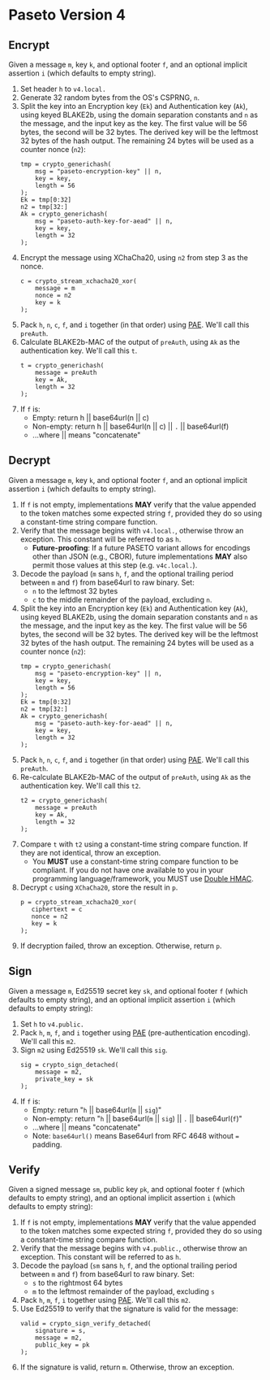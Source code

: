 # Paseto Version 4

## Encrypt

Given a message `m`, key `k`, and optional footer `f`, and an optional
implicit assertion `i` (which defaults to empty string).

1. Set header `h` to `v4.local.`
2. Generate 32 random bytes from the OS's CSPRNG, `n`.
3. Split the key into an Encryption key (`Ek`) and Authentication key (`Ak`),
   using keyed BLAKE2b, using the domain separation constants and `n` as the
   message, and the input key as the key. The first value will be 56 bytes,
   the second will be 32 bytes.
   The derived key will be the leftmost 32 bytes of the hash output.
   The remaining 24 bytes will be used as a counter nonce (`n2`):
   ```
   tmp = crypto_generichash(
       msg = "paseto-encryption-key" || n,
       key = key,
       length = 56
   );
   Ek = tmp[0:32]
   n2 = tmp[32:]
   Ak = crypto_generichash(
       msg = "paseto-auth-key-for-aead" || n,
       key = key,
       length = 32
   );
   ```
4. Encrypt the message using XChaCha20, using `n2` from step 3 as the nonce.
   ```
   c = crypto_stream_xchacha20_xor(
       message = m
       nonce = n2
       key = k
   );
   ```
5. Pack `h`, `n`, `c`, `f`, and `i` together (in that order) using
   [PAE](Common.md#authentication-padding).
   We'll call this `preAuth`.
6. Calculate BLAKE2b-MAC of the output of `preAuth`, using `Ak` as the
   authentication key. We'll call this `t`.
   ```
   t = crypto_generichash(
       message = preAuth
       key = Ak,
       length = 32
   );
   ```
7. If `f` is:
    * Empty: return h || base64url(n || c)
    * Non-empty: return h || base64url(n || c) || `.` || base64url(f)
    * ...where || means "concatenate"

## Decrypt

Given a message `m`, key `k`, and optional footer `f`, and an optional
implicit assertion `i` (which defaults to empty string).

1. If `f` is not empty, implementations **MAY** verify that the value appended
   to the token matches some expected string `f`, provided they do so using a
   constant-time string compare function.
2. Verify that the message begins with `v4.local.`, otherwise throw an
   exception. This constant will be referred to as `h`.
   * **Future-proofing**: If a future PASETO variant allows for encodings other
     than JSON (e.g., CBOR), future implementations **MAY** also permit those 
     values at this step (e.g. `v4c.local.`).
3. Decode the payload (`m` sans `h`, `f`, and the optional trailing period
   between `m` and `f`) from base64url to raw binary. Set:
    * `n` to the leftmost 32 bytes
    * `c` to the middle remainder of the payload, excluding `n`.
4. Split the key into an Encryption key (`Ek`) and Authentication key (`Ak`),
   using keyed BLAKE2b, using the domain separation constants and `n` as the
   message, and the input key as the key. The first value will be 56 bytes,
   the second will be 32 bytes.
   The derived key will be the leftmost 32 bytes of the hash output.
   The remaining 24 bytes will be used as a counter nonce (`n2`):
   ```
   tmp = crypto_generichash(
       msg = "paseto-encryption-key" || n,
       key = key,
       length = 56
   );
   Ek = tmp[0:32]
   n2 = tmp[32:]
   Ak = crypto_generichash(
       msg = "paseto-auth-key-for-aead" || n,
       key = key,
       length = 32
   );
   ```
4. Pack `h`, `n`, `c`, `f`, and `i` together (in that order) using
   [PAE](Common.md#authentication-padding).
   We'll call this `preAuth`.
5. Re-calculate BLAKE2b-MAC of the output of `preAuth`, using `Ak` as the
   authentication key. We'll call this `t2`.
   ```
   t2 = crypto_generichash(
       message = preAuth
       key = Ak,
       length = 32
   );
   ```
6. Compare `t` with `t2` using a constant-time string compare function. If they
   are not identical, throw an exception.
    * You **MUST** use a constant-time string compare function to be compliant.
      If you do not have one available to you in your programming language/framework,
      you MUST use [Double HMAC](https://paragonie.com/blog/2015/11/preventing-timing-attacks-on-string-comparison-with-double-hmac-strategy).
7. Decrypt `c` using `XChaCha20`, store the result in `p`.
   ```
   p = crypto_stream_xchacha20_xor(
      ciphertext = c
      nonce = n2
      key = k
   );
   ```
8. If decryption failed, throw an exception. Otherwise, return `p`.

## Sign

Given a message `m`, Ed25519 secret key `sk`, and
optional footer `f` (which defaults to empty string), and an optional
implicit assertion `i` (which defaults to empty string):

1. Set `h` to `v4.public.`
2. Pack `h`, `m`, `f`, and `i` together using
   [PAE](Common.md#authentication-padding)
   (pre-authentication encoding). We'll call this `m2`.
3. Sign `m2` using Ed25519 `sk`. We'll call this `sig`.
   ```
   sig = crypto_sign_detached(
       message = m2,
       private_key = sk
   );
   ```
4. If `f` is:
    * Empty: return "`h` || base64url(`m` || `sig`)"
    * Non-empty: return "`h` || base64url(`m` || `sig`) || `.` || base64url(`f`)"
    * ...where || means "concatenate"
    * Note: `base64url()` means Base64url from RFC 4648 without `=` padding.

## Verify

Given a signed message `sm`, public key `pk`, and optional footer `f`
(which defaults to empty string), and an optional
implicit assertion `i` (which defaults to empty string):

1. If `f` is not empty, implementations **MAY** verify that the value appended
   to the token matches some expected string `f`, provided they do so using a
   constant-time string compare function.
2. Verify that the message begins with `v4.public.`, otherwise throw an exception.
   This constant will be referred to as `h`.
3. Decode the payload (`sm` sans `h`, `f`, and the optional trailing period
   between `m` and `f`) from base64url to raw binary. Set:
    * `s` to the rightmost 64 bytes
    * `m` to the leftmost remainder of the payload, excluding `s`
4. Pack `h`, `m`, `f`, `i` together using
   [PAE](Common.md#authentication-padding).
   We'll call this `m2`.
5. Use Ed25519 to verify that the signature is valid for the message:
   ```
   valid = crypto_sign_verify_detached(
       signature = s,
       message = m2,
       public_key = pk
   );
   ```
6. If the signature is valid, return `m`. Otherwise, throw an exception.
